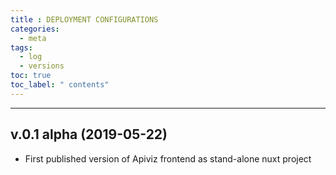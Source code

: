 ```yaml
---
title : DEPLOYMENT CONFIGURATIONS
categories:
  - meta
tags:
  - log
  - versions
toc: true
toc_label: " contents"
---
```


-----



## v.0.1 alpha (2019-05-22)

- First published version of Apiviz frontend as stand-alone nuxt project